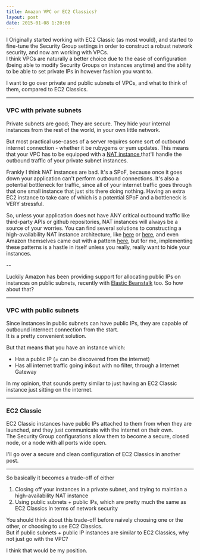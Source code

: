 ```yaml
---
title: Amazon VPC or EC2 Classics?
layout: post
date: 2015-01-08 1:20:00
---
```


I Originally started working with EC2 Classic (as most would), and started to fine-tune the Security Group settings in order to construct a robust network security, and now am working with VPCs.  
I think VPCs are naturally a better choice due to the ease of configuration (being able to modify Security Groups on instances anytime) and the ability to be able to set private IPs in however fashion you want to.

I want to go over private and public subnets of VPCs, and what to think of them, compared to EC2 Classics.

---

### VPC with private subnets

Private subnets are good; They are secure. They hide your internal instances from the rest of the world, in your own little network.  

But most practical use-cases of a server requires some sort of outbound internet connection - whether it be rubygems or yum updates. 
This means that your VPC has to be equipped with a [ NAT instance ](http://docs.aws.amazon.com/en_us/AmazonVPC/latest/UserGuide/VPC_NAT_Instance.html) that'll handle the outbound traffic of your private subnet instances.

Frankly I think NAT instances are bad. It's a SPoF, because once it goes down your application can't perform outbound connections. It's also a potential bottleneck for traffic, since all of your internet traffic goes through that one small instance that just sits there doing nothing. Having an extra EC2 instance to take care of which is a potential SPoF and a bottleneck is VERY stressful.

So, unless your application does not have ANY critical outbound traffic like third-party APIs or github repositories, NAT instances will always be a source of your worries. You can find several solutions to constructing a high-availability NAT instance architecture, like [here](https://cloudkinetics.wordpress.com/2014/04/05/high-availability-for-aws-vpc-nat-instances/) or [here](http://www.raghuramanb.com/2013/03/aws-vpc-nat-instance-failover-high-availability.html), and even Amazon themselves came out with a pattern [here](https://aws.amazon.com/articles/2781451301784570), but for me, implementing these patterns is a hastle in itself unless you really, really want to hide your instances.

--

Luckily Amazon has been providing support for allocating public IPs on instances on public subnets, recently with [Elastic Beanstalk](https://aws.amazon.com/jp/about-aws/whats-new/2014/04/09/aws-elastic-beanstalk-announces-vpc-public-ip-support/) too. So how about that?

---

### VPC with public subnets

Since instances in public subnets can have public IPs, they are capable of outbound internect connection from the start.  
It is a pretty convenient solution.  

But that means that you have an instance which: 

* Has a public IP (= can be discovered from the internet)
* Has all internet traffic going in&out with no filter, through a Internet Gateway

In my opinion, that sounds pretty similar to just having an EC2 Classic instance just sitting on the internet.

---

### EC2 Classic

EC2 Classic instances have public IPs attached to them from when they are launched, and they just communicate with the internet on their own.  
The Security Group configurations allow them to become a secure, closed node, or a node with all ports wide open.  

I'll go over a secure and clean configuration of EC2 Classics in another post.


---  

So basically it becomes a trade-off of either
1. Closing off your instances in a private subnet, and trying to maintian a high-availability NAT instance
2. Using public subnets + public IPs, which are pretty much the same as EC2 Classics in terms of network security

You should think about this trade-off before naively choosing one or the other, or choosing to use EC2 Classics.  
But if public subnets + public IP instances are similar to EC2 Classics, why not just go with the VPC?  

I think that would be my position. 


